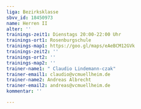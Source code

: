 ```yaml
---
liga: Bezirksklasse
sbvv_id: 18450973
name: Herren II
alter: ''
trainings-zeit1: Dienstags 20:00-22:00 Uhr
trainings-ort1: Rosenburgschule
trainings-map1: https://goo.gl/maps/eAeBCM12GVk
trainings-zeit2: ''
trainings-ort2: ''
trainings-map2: ''
trainer-name1: " Claudio Lindemann-czak"
trainer-email1: claudio@vcmuellheim.de
trainer-name2: Andreas Albrecht
trainer-email2: andreas@vcmuellheim.de
kommentar: ''

---
```

